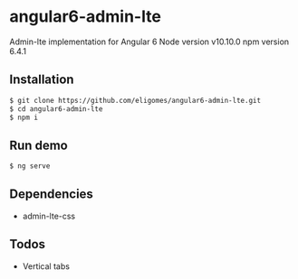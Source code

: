 # angular6-admin-lte

Admin-lte implementation for Angular 6
Node version v10.10.0
npm version 6.4.1

## Installation

```bash
$ git clone https://github.com/eligomes/angular6-admin-lte.git
$ cd angular6-admin-lte
$ npm i
```

## Run demo
```bash
$ ng serve
```

## Dependencies

* admin-lte-css

## Todos

* Vertical tabs
